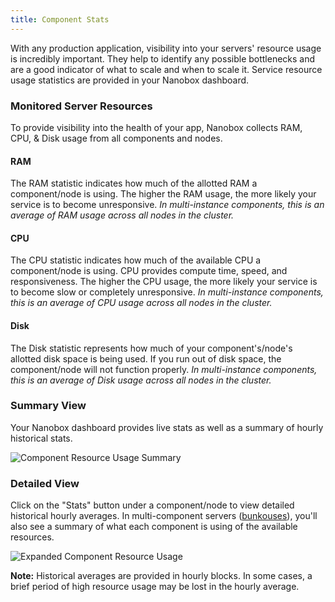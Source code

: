 ```yaml
---
title: Component Stats
---
```


With any production application, visibility into your servers' resource usage is incredibly important. They help to identify any possible bottlenecks and are a good indicator of what to scale and when to scale it. Service resource usage statistics are provided in your Nanobox dashboard.

### Monitored Server Resources
To provide visibility into the health of your app, Nanobox collects RAM, CPU, & Disk usage from all components and nodes.

#### RAM
The RAM statistic indicates how much of the allotted RAM a component/node is using. The higher the RAM usage, the more likely your service is to become unresponsive. *In multi-instance components, this is an average of RAM usage across all nodes in the cluster.*

#### CPU
The CPU statistic indicates how much of the available CPU a component/node is using. CPU provides compute time, speed, and responsiveness. The higher the CPU usage, the more likely your service is to become slow or completely unresponsive. *In multi-instance components, this is an average of CPU usage across all nodes in the cluster.*

#### Disk
The Disk statistic represents how much of your component's/node's allotted disk space is being used. If you run out of disk space, the component/node will not function properly. *In multi-instance components, this is an average of Disk usage across all nodes in the cluster.*

### Summary View
Your Nanobox dashboard provides live stats as well as a summary of hourly historical stats.

![Component Resource Usage Summary](/src-images/service-stats-summary.png)


### Detailed View
Click on the "Stats" button under a component/node to view detailed historical hourly averages. In multi-component servers ([bunkouses](/scaling/bunkhouse/)), you'll also see a summary of what each component is using of the available resources.

![Expanded Component Resource Usage](/src-images/service-stats-expanded.png)

**Note:** Historical averages are provided in hourly blocks. In some cases, a brief period of high resource usage may be lost in the hourly average.
